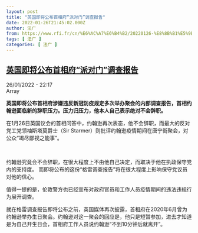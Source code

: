 ```yaml
---
layout: post
title: "英国即将公布首相府“派对门”调查报告"
date: 2022-01-26T21:45:02.000Z
author: 法广
from: https://www.rfi.fr/cn/%E6%AC%A7%E6%B4%B2/20220126-%E8%8B%B1%E5%9B%BD%E5%8D%B3%E5%B0%86%E5%85%AC%E5%B8%83%E9%A6%96%E7%9B%B8%E5%BA%9C-%E6%B4%BE%E5%AF%B9%E9%97%A8-%E8%B0%83%E6%9F%A5%E6%8A%A5%E5%91%8A
tags: [ 法广 ]
categories: [ 法广 ]
---
```

<!--1643233502000-->
[英国即将公布首相府“派对门”调查报告](https://www.rfi.fr/cn/%E6%AC%A7%E6%B4%B2/20220126-%E8%8B%B1%E5%9B%BD%E5%8D%B3%E5%B0%86%E5%85%AC%E5%B8%83%E9%A6%96%E7%9B%B8%E5%BA%9C-%E6%B4%BE%E5%AF%B9%E9%97%A8-%E8%B0%83%E6%9F%A5%E6%8A%A5%E5%91%8A)
------

<div>
<div>26/01/2022 - 22:17</div>Array<p><strong>                    英国即将公布首相府涉嫌违反新冠防疫规定多次举办聚会的内部调查报告，首相约翰逊面临新的辞职压力。压力归压力，他本人自己表示绝对不会辞职。                </strong></p><div >                    <p>在1月26日英国议会的首相问答中，约翰逊再次表态，他不会辞职，而最大的反对党工党领袖斯塔莫爵士（Sir Starmer）则批评约翰逊疫情期间在唐宁街聚会，对公众“竭尽鄙视之能事”。</p><p> </p><p>约翰逊究竟会不会辞职，在很大程度上不由他自己决定，而取决于他在执政保守党内的支持度。 而即将公布的这份“格雷调查报告”将在很大程度上影响保守党议员对他的信心。</p><p>值得一提的是，伦敦警方也已经宣布对政府官员和工作人员疫情期间的违法违规行为展开调查。</p><p>就在格雷调查报告即将公布之前，英国媒体再次披露，首相府在2020年6月曾为约翰逊举办生日聚会。约翰逊对这一聚会的回应是，他只是短暂参加，进去才知道是为自己开生日会，首相府工作人员说约翰逊“不到10分钟后就离开”。</p>                                            <div data-selfpromo-newsletter>    </div>    <div data-selfpromo-app>    </div>                </div>
</div>
